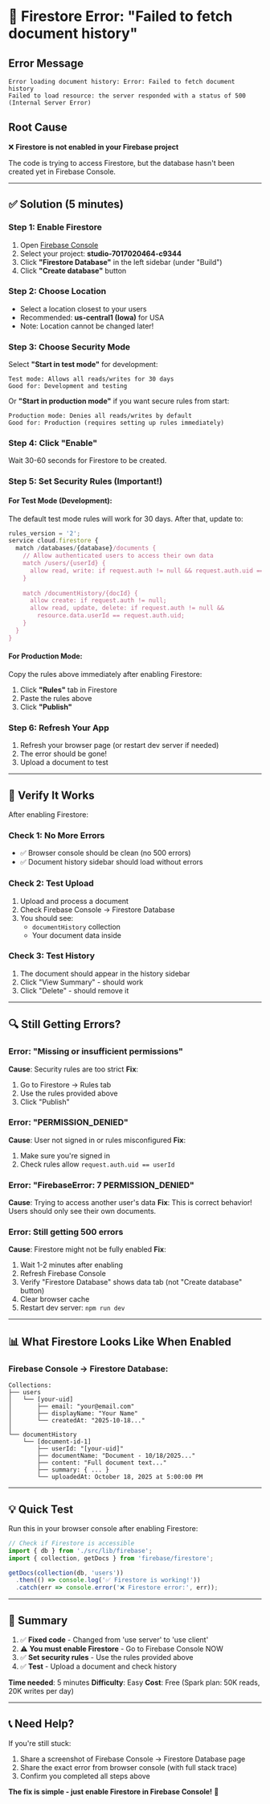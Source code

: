 # 🐛 Firestore Error: "Failed to fetch document history"

## Error Message
```
Error loading document history: Error: Failed to fetch document history
Failed to load resource: the server responded with a status of 500 (Internal Server Error)
```

## Root Cause
❌ **Firestore is not enabled in your Firebase project**

The code is trying to access Firestore, but the database hasn't been created yet in Firebase Console.

---

## ✅ Solution (5 minutes)

### Step 1: Enable Firestore
1. Open [Firebase Console](https://console.firebase.google.com)
2. Select your project: **studio-7017020464-c9344**
3. Click **"Firestore Database"** in the left sidebar (under "Build")
4. Click **"Create database"** button

### Step 2: Choose Location
- Select a location closest to your users
- Recommended: **us-central1 (Iowa)** for USA
- Note: Location cannot be changed later!

### Step 3: Choose Security Mode
Select **"Start in test mode"** for development:
```
Test mode: Allows all reads/writes for 30 days
Good for: Development and testing
```

Or **"Start in production mode"** if you want secure rules from start:
```
Production mode: Denies all reads/writes by default
Good for: Production (requires setting up rules immediately)
```

### Step 4: Click "Enable"
Wait 30-60 seconds for Firestore to be created.

### Step 5: Set Security Rules (Important!)

#### For Test Mode (Development):
The default test mode rules will work for 30 days. After that, update to:

```javascript
rules_version = '2';
service cloud.firestore {
  match /databases/{database}/documents {
    // Allow authenticated users to access their own data
    match /users/{userId} {
      allow read, write: if request.auth != null && request.auth.uid == userId;
    }
    
    match /documentHistory/{docId} {
      allow create: if request.auth != null;
      allow read, update, delete: if request.auth != null && 
        resource.data.userId == request.auth.uid;
    }
  }
}
```

#### For Production Mode:
Copy the rules above immediately after enabling Firestore:

1. Click **"Rules"** tab in Firestore
2. Paste the rules above
3. Click **"Publish"**

### Step 6: Refresh Your App
1. Refresh your browser page (or restart dev server if needed)
2. The error should be gone!
3. Upload a document to test

---

## 🧪 Verify It Works

After enabling Firestore:

### Check 1: No More Errors
- ✅ Browser console should be clean (no 500 errors)
- ✅ Document history sidebar should load without errors

### Check 2: Test Upload
1. Upload and process a document
2. Check Firebase Console → Firestore Database
3. You should see:
   - `documentHistory` collection
   - Your document data inside

### Check 3: Test History
1. The document should appear in the history sidebar
2. Click "View Summary" - should work
3. Click "Delete" - should remove it

---

## 🔍 Still Getting Errors?

### Error: "Missing or insufficient permissions"
**Cause**: Security rules are too strict
**Fix**: 
1. Go to Firestore → Rules tab
2. Use the rules provided above
3. Click "Publish"

### Error: "PERMISSION_DENIED"
**Cause**: User not signed in or rules misconfigured
**Fix**:
1. Make sure you're signed in
2. Check rules allow `request.auth.uid == userId`

### Error: "FirebaseError: 7 PERMISSION_DENIED"
**Cause**: Trying to access another user's data
**Fix**: This is correct behavior! Users should only see their own documents.

### Error: Still getting 500 errors
**Cause**: Firestore might not be fully enabled
**Fix**:
1. Wait 1-2 minutes after enabling
2. Refresh Firebase Console
3. Verify "Firestore Database" shows data tab (not "Create database" button)
4. Clear browser cache
5. Restart dev server: `npm run dev`

---

## 📊 What Firestore Looks Like When Enabled

### Firebase Console → Firestore Database:

```
Collections:
├── users
│   └── [your-uid]
│       ├── email: "your@email.com"
│       ├── displayName: "Your Name"
│       └── createdAt: "2025-10-18..."
│
└── documentHistory
    └── [document-id-1]
        ├── userId: "[your-uid]"
        ├── documentName: "Document - 10/18/2025..."
        ├── content: "Full document text..."
        ├── summary: { ... }
        └── uploadedAt: October 18, 2025 at 5:00:00 PM
```

---

## 💡 Quick Test

Run this in your browser console after enabling Firestore:

```javascript
// Check if Firestore is accessible
import { db } from './src/lib/firebase';
import { collection, getDocs } from 'firebase/firestore';

getDocs(collection(db, 'users'))
  .then(() => console.log('✅ Firestore is working!'))
  .catch(err => console.error('❌ Firestore error:', err));
```

---

## 🎯 Summary

1. ✅ **Fixed code** - Changed from 'use server' to 'use client'
2. ⚠️ **You must enable Firestore** - Go to Firebase Console NOW
3. ✅ **Set security rules** - Use the rules provided above
4. ✅ **Test** - Upload a document and check history

**Time needed**: 5 minutes
**Difficulty**: Easy
**Cost**: Free (Spark plan: 50K reads, 20K writes per day)

---

## 📞 Need Help?

If you're still stuck:
1. Share a screenshot of Firebase Console → Firestore Database page
2. Share the exact error from browser console (with full stack trace)
3. Confirm you completed all steps above

**The fix is simple - just enable Firestore in Firebase Console!** 🚀
